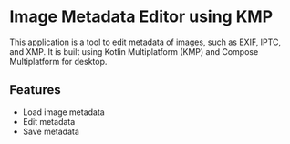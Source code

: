 # Image Metadata Editor using KMP

This application is a tool to edit metadata of images, such as EXIF, IPTC, and XMP.
It is built using Kotlin Multiplatform (KMP) and Compose Multiplatform for desktop.

## Features
- Load image metadata
- Edit metadata
- Save metadata